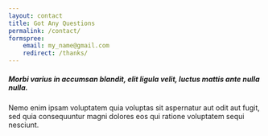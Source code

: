 ```yaml
---
layout: contact
title: Got Any Questions
permalink: /contact/
formspree:
    email: my_name@gmail.com
    redirect: /thanks/
---
```


##### Morbi varius in accumsan blandit, elit ligula velit, luctus mattis ante nulla nulla.

Nemo enim ipsam voluptatem quia voluptas sit aspernatur aut odit aut fugit, sed quia consequuntur magni dolores eos qui ratione voluptatem sequi nesciunt.


